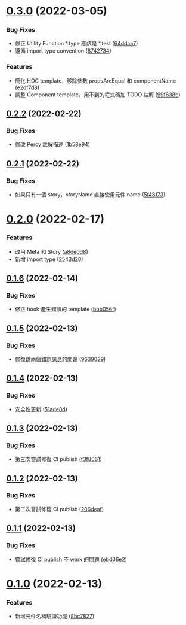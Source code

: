 # [0.3.0](https://github.com/hahow/vscode-create-component/compare/v0.2.2...v0.3.0) (2022-03-05)


### Bug Fixes

* 修正 Utility Function *.type 應該是 *.test ([64ddaa7](https://github.com/hahow/vscode-create-component/commit/64ddaa777b357499df27186aed978899a024d63e))
* 遵循 import type convention ([8742734](https://github.com/hahow/vscode-create-component/commit/8742734d13dd26984ed68dbfc0c5b483005c59f3))


### Features

* 簡化 HOC template，移除參數 propsAreEqual 和 componentName ([e2df7d8](https://github.com/hahow/vscode-create-component/commit/e2df7d8586ff39c81625bad2660b74f24f865a57))
* 調整 Component template，用不到的程式碼加 TODO 註解 ([99f638b](https://github.com/hahow/vscode-create-component/commit/99f638bc022ea8265a8ec88d993ed1dcc515fe50))

## [0.2.2](https://github.com/hahow/vscode-create-component/compare/v0.2.1...v0.2.2) (2022-02-22)


### Bug Fixes

* 修改 Percy 註解描述 ([1b58e94](https://github.com/hahow/vscode-create-component/commit/1b58e94b187032c0c10a483d3943ff0b6f6e750b))

## [0.2.1](https://github.com/hahow/vscode-create-component/compare/v0.2.0...v0.2.1) (2022-02-22)


### Bug Fixes

* 如果只有一個 story，storyName 直接使用元件 name ([5f48173](https://github.com/hahow/vscode-create-component/commit/5f481731bae9af51318e16ef513dbf873789db46))

# [0.2.0](https://github.com/hahow/vscode-create-component/compare/v0.1.6...v0.2.0) (2022-02-17)


### Features

* 改用 Meta 和 Story ([a8de0d8](https://github.com/hahow/vscode-create-component/commit/a8de0d82095e5de256082547534edf85b4e43982))
* 新增 import type ([2543d20](https://github.com/hahow/vscode-create-component/commit/2543d20ffd6464b2defb12d39ece8c2f39abeac0))

## [0.1.6](https://github.com/hahow/vscode-create-component/compare/v0.1.5...v0.1.6) (2022-02-14)


### Bug Fixes

* 修正 hook 產生錯誤的 template ([bbb056f](https://github.com/hahow/vscode-create-component/commit/bbb056fc6e3d54b9f3e930c748d2aa4e797599e6))

## [0.1.5](https://github.com/hahow/vscode-create-component/compare/v0.1.4...v0.1.5) (2022-02-13)


### Bug Fixes

* 修復跳兩個錯誤訊息的問題 ([9639029](https://github.com/hahow/vscode-create-component/commit/963902971b726f91e775d6c46fe90d75a893cb8d))

## [0.1.4](https://github.com/hahow/vscode-create-component/compare/v0.1.3...v0.1.4) (2022-02-13)


### Bug Fixes

* 安全性更新 ([51ade8d](https://github.com/hahow/vscode-create-component/commit/51ade8d13404b31678b431e2eb28ab6743cb4d61))

## [0.1.3](https://github.com/hahow/vscode-create-component/compare/v0.1.2...v0.1.3) (2022-02-13)


### Bug Fixes

* 第三次嘗試修復 CI publish ([f3f8061](https://github.com/hahow/vscode-create-component/commit/f3f8061454a12deec63e0c46c6fb7afbcf51b4a5))

## [0.1.2](https://github.com/hahow/vscode-create-component/compare/v0.1.1...v0.1.2) (2022-02-13)


### Bug Fixes

* 第二次嘗試修復 CI publish ([206deaf](https://github.com/hahow/vscode-create-component/commit/206deafff7efc95eaeef33101511d356da9c5fbf))

## [0.1.1](https://github.com/hahow/vscode-create-component/compare/v0.1.0...v0.1.1) (2022-02-13)


### Bug Fixes

* 嘗試修復 CI publish 不 work 的問題 ([ebd06e2](https://github.com/hahow/vscode-create-component/commit/ebd06e271d1e4d71500fca1be225e41c89a589cd))

# [0.1.0](https://github.com/hahow/vscode-create-component/compare/v0.0.3...v0.1.0) (2022-02-13)


### Features

* 新增元件名稱驗證功能 ([8bc7827](https://github.com/hahow/vscode-create-component/commit/8bc7827eff89fd502c3445a2b93cd9f5f37f6bfb))
